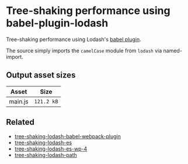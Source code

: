 # Tree-shaking performance using babel-plugin-lodash

Tree-shaking performance using Lodash's [babel plugin](https://github.com/lodash/babel-plugin-lodash).

The source simply imports the `camelCase` module from `lodash` via named-import.

## Output asset sizes
<!-- asset-sizes:start -->
| Asset | Size |
| - | - |
| main.js | `121.2 kB` |
<!-- asset-sizes:end -->


## Related
- [tree-shaking-lodash-babel-webpack-plugin](../tree-shaking-lodash-babel-webpack-plugin)
- [tree-shaking-lodash-es](../tree-shaking-lodash-es)
- [tree-shaking-lodash-es-wp-4](../tree-shaking-lodash-es-wp-4)
- [tree-shaking-lodash-path](../tree-shaking-lodash-path)

